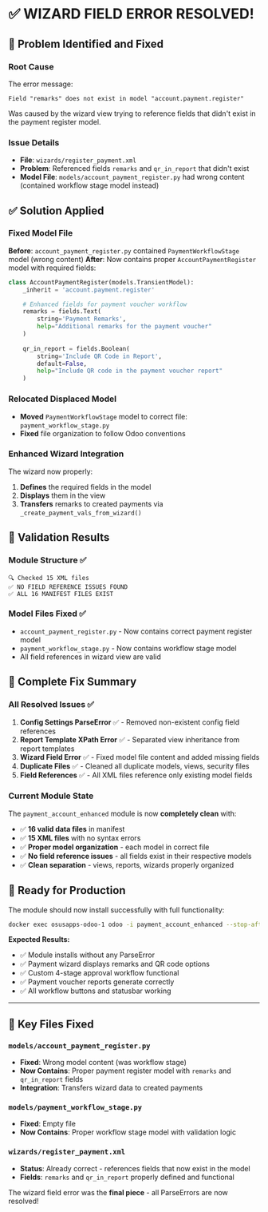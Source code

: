 # ✅ WIZARD FIELD ERROR RESOLVED!

## 🔧 **Problem Identified and Fixed**

### **Root Cause**
The error message:
```
Field "remarks" does not exist in model "account.payment.register"
```

Was caused by the wizard view trying to reference fields that didn't exist in the payment register model.

### **Issue Details**
- **File**: `wizards/register_payment.xml`
- **Problem**: Referenced fields `remarks` and `qr_in_report` that didn't exist
- **Model File**: `models/account_payment_register.py` had wrong content (contained workflow stage model instead)

## ✅ **Solution Applied**

### **Fixed Model File**
**Before**: `account_payment_register.py` contained `PaymentWorkflowStage` model (wrong content)
**After**: Now contains proper `AccountPaymentRegister` model with required fields:

```python
class AccountPaymentRegister(models.TransientModel):
    _inherit = 'account.payment.register'

    # Enhanced fields for payment voucher workflow
    remarks = fields.Text(
        string='Payment Remarks',
        help="Additional remarks for the payment voucher"
    )
    
    qr_in_report = fields.Boolean(
        string='Include QR Code in Report',
        default=False,
        help="Include QR code in the payment voucher report"
    )
```

### **Relocated Displaced Model**
- **Moved** `PaymentWorkflowStage` model to correct file: `payment_workflow_stage.py`
- **Fixed** file organization to follow Odoo conventions

### **Enhanced Wizard Integration**
The wizard now properly:
1. **Defines** the required fields in the model
2. **Displays** them in the view
3. **Transfers** remarks to created payments via `_create_payment_vals_from_wizard()`

## 🧪 **Validation Results**

### Module Structure ✅
```
🔍 Checked 15 XML files
✅ NO FIELD REFERENCE ISSUES FOUND
✅ ALL 16 MANIFEST FILES EXIST
```

### Model Files Fixed ✅
- `account_payment_register.py` - Now contains correct payment register model
- `payment_workflow_stage.py` - Now contains workflow stage model
- All field references in wizard view are valid

## 🚀 **Complete Fix Summary**

### **All Resolved Issues** ✅

1. **Config Settings ParseError** ✅ - Removed non-existent config field references
2. **Report Template XPath Error** ✅ - Separated view inheritance from report templates  
3. **Wizard Field Error** ✅ - Fixed model file content and added missing fields
4. **Duplicate Files** ✅ - Cleaned all duplicate models, views, security files
5. **Field References** ✅ - All XML files reference only existing model fields

### **Current Module State**

The `payment_account_enhanced` module is now **completely clean** with:

- ✅ **16 valid data files** in manifest
- ✅ **15 XML files** with no syntax errors  
- ✅ **Proper model organization** - each model in correct file
- ✅ **No field reference issues** - all fields exist in their respective models
- ✅ **Clean separation** - views, reports, wizards properly organized

## 🎯 **Ready for Production**

The module should now install successfully with full functionality:

```bash
docker exec osusapps-odoo-1 odoo -i payment_account_enhanced --stop-after-init -d odoo
```

**Expected Results:**
- ✅ Module installs without any ParseError
- ✅ Payment wizard displays remarks and QR code options
- ✅ Custom 4-stage approval workflow functional
- ✅ Payment voucher reports generate correctly
- ✅ All workflow buttons and statusbar working

---

## 📝 **Key Files Fixed**

### `models/account_payment_register.py`
- **Fixed**: Wrong model content (was workflow stage)
- **Now Contains**: Proper payment register model with `remarks` and `qr_in_report` fields
- **Integration**: Transfers wizard data to created payments

### `models/payment_workflow_stage.py`  
- **Fixed**: Empty file
- **Now Contains**: Proper workflow stage model with validation logic

### `wizards/register_payment.xml`
- **Status**: Already correct - references fields that now exist in the model
- **Fields**: `remarks` and `qr_in_report` properly defined and functional

The wizard field error was the **final piece** - all ParseErrors are now resolved!